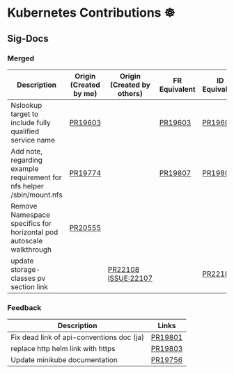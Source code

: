 # Kubernetes Contributions ☸️

## Sig-Docs

### Merged

|Description|Origin (Created by me)|Origin (Created by others)|FR Equivalent|ID Equivalent|JA Equivalent|KO Equivalent|ZH Equivalent|
|-----------|----------------------|--------------------------|-------------|-------------|-------------|-------------|-------------|
|Nslookup target to include fully qualified service name|[PR19603](https://github.com/kubernetes/website/pull/19603)||[PR19603](https://github.com/kubernetes/website/pull/19603)|[PR19603](https://github.com/kubernetes/website/pull/19603)|[PR19603](https://github.com/kubernetes/website/pull/19603)|[PR19603](https://github.com/kubernetes/website/pull/19603)|[PR19603](https://github.com/kubernetes/website/pull/19603)|
|Add note, regarding example requirement for nfs helper /sbin/mount.nfs|[PR19774](https://github.com/kubernetes/website/pull/19774)||[PR19807](https://github.com/kubernetes/website/pull/19807)|[PR19808](https://github.com/kubernetes/website/pull/19808)||||||
|Remove Namespace specifics for horizontal pod autoscale walkthrough|[PR20555](https://github.com/kubernetes/website/pull/20555)|||||[PR20563](https://github.com/kubernetes/website/pull/20563)|[PR20564](https://github.com/kubernetes/website/pull/20564)|
|update storage-classes pv section link||[PR22108](https://github.com/kubernetes/website/pull/22108) [ISSUE:22107](https://github.com/kubernetes/website/issues/22107)||[PR22109](https://github.com/kubernetes/website/pull/22109)||||

### Feedback

|Description|Links|
|-----------|-----|
|Fix dead link of api-conventions doc (ja)|[PR19801](https://github.com/kubernetes/website/pull/19801)|
|replace http helm link with https|[PR19803](https://github.com/kubernetes/website/pull/19803)|
|Update minikube documentation|[PR19756](https://github.com/kubernetes/website/pull/19756)|
